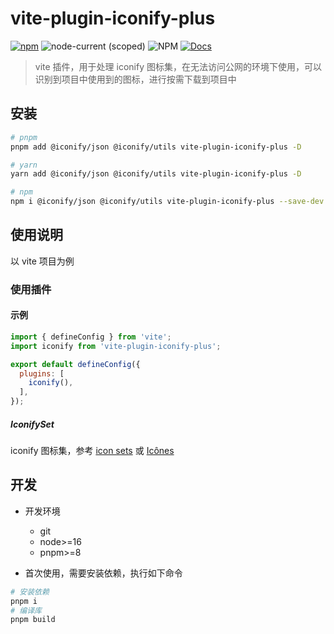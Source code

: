 # vite-plugin-iconify-plus

[![npm](https://img.shields.io/npm/v/@tomjs/vite-plugin-iconify)](https://www.npmjs.com/package/@tomjs/vite-plugin-iconify) ![node-current (scoped)](https://img.shields.io/node/v/@tomjs/vite-plugin-iconify) ![NPM](https://img.shields.io/npm/l/@tomjs/vite-plugin-iconify) [![Docs](https://img.shields.io/badge/API-unpkg-orange)](https://www.unpkg.com/browse/@tomjs/vite-plugin-iconify/dist/index.d.ts)

> vite 插件，用于处理 iconify 图标集，在无法访问公网的环境下使用，可以识别到项目中使用到的图标，进行按需下载到项目中

## 安装

```bash
# pnpm
pnpm add @iconify/json @iconify/utils vite-plugin-iconify-plus -D

# yarn
yarn add @iconify/json @iconify/utils vite-plugin-iconify-plus -D

# npm
npm i @iconify/json @iconify/utils vite-plugin-iconify-plus --save-dev
```

## 使用说明

以 vite 项目为例

### 使用插件

#### 示例

```js
import { defineConfig } from 'vite';
import iconify from 'vite-plugin-iconify-plus';

export default defineConfig({
  plugins: [
    iconify(),
  ],
});
```

##### IconifySet

iconify 图标集，参考 [icon sets](https://icon-sets.iconify.design/) 或 [Icônes](https://icones.js.org/)

## 开发

- 开发环境

  - git
  - node>=16
  - pnpm>=8

- 首次使用，需要安装依赖，执行如下命令

```bash
# 安装依赖
pnpm i
# 编译库
pnpm build
```

